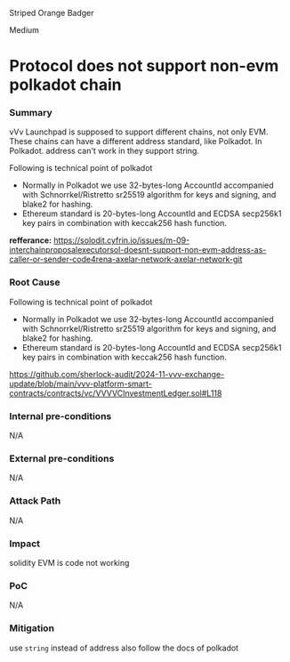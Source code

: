Striped Orange Badger

Medium

# Protocol does not support non-evm polkadot chain

### Summary

vVv Launchpad is supposed to support different chains, not only EVM. These chains can have a different address standard, like Polkadot. In Polkadot. address can't work in they support string.

Following is technical point of polkadot
- Normally in Polkadot we use 32-bytes-long AccountId accompanied with Schnorrkel/Ristretto sr25519 algorithm for keys and signing, and blake2 for hashing.
- Ethereum standard is 20-bytes-long AccountId and ECDSA secp256k1 key pairs in combination with keccak256 hash function.


**refferance:**
https://solodit.cyfrin.io/issues/m-09-interchainproposalexecutorsol-doesnt-support-non-evm-address-as-caller-or-sender-code4rena-axelar-network-axelar-network-git

### Root Cause

Following is technical point of polkadot
- Normally in Polkadot we use 32-bytes-long AccountId accompanied with Schnorrkel/Ristretto sr25519 algorithm for keys and signing, and blake2 for hashing.
- Ethereum standard is 20-bytes-long AccountId and ECDSA secp256k1 key pairs in combination with keccak256 hash function.


https://github.com/sherlock-audit/2024-11-vvv-exchange-update/blob/main/vvv-platform-smart-contracts/contracts/vc/VVVVCInvestmentLedger.sol#L118

### Internal pre-conditions

N/A

### External pre-conditions

N/A

### Attack Path

N/A

### Impact

solidity EVM is code not working 

### PoC

N/A

### Mitigation

use `string` instead of address also follow the docs of polkadot